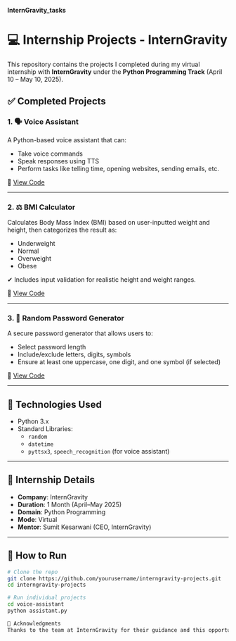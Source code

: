 **InternGravity_tasks**
# 💻 Internship Projects - InternGravity

This repository contains the projects I completed during my virtual internship with **InternGravity** under the **Python Programming Track** (April 10 – May 10, 2025).

## ✅ Completed Projects

### 1. 🗣️ Voice Assistant
A Python-based voice assistant that can:
- Take voice commands
- Speak responses using TTS
- Perform tasks like telling time, opening websites, sending emails, etc.

🔗 [View Code](./voice-assistant.py)

---

### 2. ⚖️ BMI Calculator
Calculates Body Mass Index (BMI) based on user-inputted weight and height, then categorizes the result as:
- Underweight
- Normal
- Overweight
- Obese

✔ Includes input validation for realistic height and weight ranges.

🔗 [View Code](./BMI_Calculator)

---

### 3. 🔐 Random Password Generator
A secure password generator that allows users to:
- Select password length
- Include/exclude letters, digits, symbols
- Ensure at least one uppercase, one digit, and one symbol (if selected)

🔗 [View Code](./random_password.py)

---

## 🚀 Technologies Used
- Python 3.x
- Standard Libraries:
  - `random`
  - `datetime`
  - `pyttsx3`, `speech_recognition` (for voice assistant)

---

## 🏁 Internship Details
- **Company**: InternGravity
- **Duration**: 1 Month (April–May 2025)
- **Domain**: Python Programming
- **Mode**: Virtual
- **Mentor**: Sumit Kesarwani (CEO, InternGravity)

---

## 📂 How to Run
```bash
# Clone the repo
git clone https://github.com/yourusername/interngravity-projects.git
cd interngravity-projects

# Run individual projects
cd voice-assistant
python assistant.py

🙌 Acknowledgments
Thanks to the team at InternGravity for their guidance and this opportunity to learn and grow in real-world Python projects.
